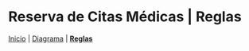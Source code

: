 # Reserva de Citas Médicas | Reglas
[Inicio](/doc/Readme.md) | [Diagrama](/doc/Clases,md) | [__Reglas__](/doc/Reglas.md)